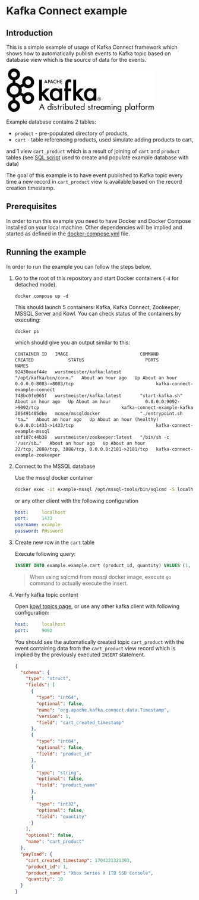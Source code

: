 # Kafka Connect example

## <a name="introduction"></a>Introduction

This is a simple example of usage of Kafka Connect framework which shows how to automatically publish events to Kafka topic 
based on database view which is the source of data for the events.

![Kafka logo](images/kafka-logo.png)

Example database contains 2 tables:

* `product` - pre-populated directory of products,
* `cart` - table referencing products, used simulate adding products to cart,

and 1 view `cart_product` which is a result of joining of `cart` and `product` tables 
(see [SQL script](setup/setup-mssql.sql) used to create and populate example database with data)

The goal of this example is to have event published to Kafka topic every time a new record in `cart_product` 
view is available based on the record creation timestamp.

## <a name="prerequisites"></a>Prerequisites

In order to run this example you need to have Docker and Docker Compose installed on your local machine. Other
dependencies will be implied and started as defined in the [docker-compose.yml](docker-compose.yml) file.

## <a name="running-the-example"></a>Running the example

In order to run the example you can follow the steps below.

1. Go to the root of this repository and start Docker containers (`-d` for detached mode).

    ```shell
    docker compose up -d
    ```

    This should launch 5 containers: Kafka, Kafka Connect, Zookeeper, MSSQL Server and Kowl.
    You can check status of the containers by executing:

    ```shell
    docker ps
    ```

    which should give you an output similar to this:

    ```shell
    CONTAINER ID   IMAGE                           COMMAND                  CREATED             STATUS                       PORTS                                                NAMES
    92430eaef44e   wurstmeister/kafka:latest       "/opt/kafka/bin/conn…"   About an hour ago   Up About an hour             0.0.0.0:8083->8083/tcp                               kafka-connect-example-connect
    748bc0fe065f   wurstmeister/kafka:latest       "start-kafka.sh"         About an hour ago   Up About an hour             0.0.0.0:9092->9092/tcp                               kafka-connect-example-kafka
    205491405dbe   mcmoe/mssqldocker               "./entrypoint.sh 'ta…"   About an hour ago   Up About an hour (healthy)   0.0.0.0:1433->1433/tcp                               kafka-connect-example-mssql
    abf107c44b38   wurstmeister/zookeeper:latest   "/bin/sh -c '/usr/sb…"   About an hour ago   Up About an hour             22/tcp, 2888/tcp, 3888/tcp, 0.0.0.0:2181->2181/tcp   kafka-connect-example-zookeeper
    ```

1. Connect to the MSSQL database

    Use the mssql docker container

    ```sh
    docker exec -it example-mssql /opt/mssql-tools/bin/sqlcmd -S localhost -U example -P "P@ssword"
    ```

    or any other client with the following configuration

    ```yaml
    host:     localhost
    port:     1433
    username: example
    password: P@ssword
    ```

1. Create new row in the `cart` table

    Execute following query:

    ```sql
    INSERT INTO example.example.cart (product_id, quantity) VALUES (1, 10);
    ```

    > When using sqlcmd from mssql docker image, execute `go` command to actually execute the insert.

1. Verify kafka topic content

    Open [kowl topics page](http://localhost:8085/topics), or use any other kafka client with following configuration:

    ```yaml
    host:     localhost
    port:     9092
    ```

    You should see the automatically created topic `cart_product` with the event containing data from the
    `cart_product` view record which is implied by the previously executed `INSERT` statement.

    ```json
    {
      "schema": {
        "type": "struct",
        "fields": [
          {
            "type": "int64",
            "optional": false,
            "name": "org.apache.kafka.connect.data.Timestamp",
            "version": 1,
            "field": "cart_created_timestamp"
          },
          {
            "type": "int64",
            "optional": false,
            "field": "product_id"
          },
          {
            "type": "string",
            "optional": false,
            "field": "product_name"
          },
          {
            "type": "int32",
            "optional": false,
            "field": "quantity"
          }
        ],
        "optional": false,
        "name": "cart_product"
      },
      "payload": {
        "cart_created_timestamp": 1704221321393,
        "product_id": 1,
        "product_name": "Xbox Series X 1TB SSD Console",
        "quantity": 10
      }
    }
    ```
